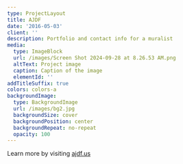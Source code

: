 ```yaml
---
type: ProjectLayout
title: AJDF
date: '2016-05-03'
client: ''
description: Portfolio and contact info for a muralist
media:
  type: ImageBlock
  url: /images/Screen Shot 2024-09-28 at 8.26.53 AM.png
  altText: Project image
  caption: Caption of the image
  elementId: ''
addTitleSuffix: true
colors: colors-a
backgroundImage:
  type: BackgroundImage
  url: /images/bg2.jpg
  backgroundSize: cover
  backgroundPosition: center
  backgroundRepeat: no-repeat
  opacity: 100
---
```

Learn more by visiting [ajdf.us](https://www.ajdf.us/)
